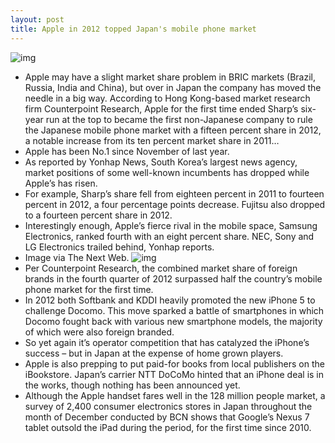 ```yaml
---
layout: post
title: Apple in 2012 topped Japan's mobile phone market
---
```

![img](http://media.idownloadblog.com/wp-content/uploads/2012/09/iPhone-5-Japan.png)
* Apple may have a slight market share problem in BRIC markets (Brazil, Russia, India and China), but over in Japan the company has moved the needle in a big way. According to Hong Kong-based market research firm Counterpoint Research, Apple for the first time ended Sharp’s six-year run at the top to became the first non-Japanese company to rule the Japanese mobile phone market with a fifteen percent share in 2012, a notable increase from its ten percent market share in 2011…
* Apple has been No.1 since November of last year.
* As reported by Yonhap News, South Korea’s largest news agency, market positions of some well-known incumbents has dropped while Apple’s has risen.
* For example, Sharp’s share fell from eighteen percent in 2011 to fourteen percent in 2012, a four percentage points decrease. Fujitsu also dropped to a fourteen percent share in 2012.
* Interestingly enough, Apple’s fierce rival in the mobile space, Samsung Electronics, ranked fourth with an eight percent share. NEC, Sony and LG Electronics trailed behind, Yonhap reports.
* Image via The Next Web.
![img](http://media.idownloadblog.com/wp-content/uploads/2013/02/Counterpoint-Research-Japan-2012-mobile-phone-share.jpg)
* Per Counterpoint Research, the combined market share of foreign brands in the fourth quarter of 2012 surpassed half the country’s mobile phone market for the first time.
* In 2012 both Softbank and KDDI heavily promoted the new iPhone 5 to challenge Docomo. This move sparked a battle of smartphones in which Docomo fought back with various new smartphone models, the majority of which were also foreign branded.
* So yet again it’s operator competition that has catalyzed the iPhone’s success – but in Japan at the expense of home grown players.
* Apple is also prepping to put paid-for books from local publishers on the iBookstore. Japan’s carrier NTT DoCoMo hinted that an iPhone deal is in the works, though nothing has been announced yet.
* Although the Apple handset fares well in the 128 million people market, a survey of 2,400 consumer electronics stores in Japan throughout the month of December conducted by BCN shows that Google’s Nexus 7 tablet outsold the iPad during the period, for the first time since 2010.

